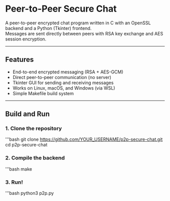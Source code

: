 # Peer-to-Peer Secure Chat

A peer-to-peer encrypted chat program written in C with an OpenSSL backend and a Python (Tkinter) frontend.  
Messages are sent directly between peers with RSA key exchange and AES session encryption.

---

## Features
- End-to-end encrypted messaging (RSA + AES-GCM)
- Direct peer-to-peer communication (no server)
- Tkinter GUI for sending and receiving messages
- Works on Linux, macOS, and Windows (via WSL)
- Simple Makefile build system

---

## Build and Run

### 1. Clone the repository
'''bash
git clone https://github.com/YOUR_USERNAME/p2p-secure-chat.git
cd p2p-secure-chat

### 2. Compile the backend
'''bash
make

### 3. Run!
'''bash
python3 p2p.py

